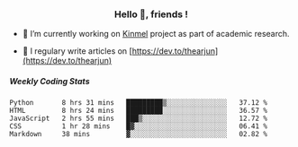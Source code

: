 <h3 align="center">Hello 👋, friends !</h3>

- 🔭 I’m currently working on [Kinmel](https://github.com/thearjun/kinmel) project as part of academic research.

- 📝 I regulary write articles on [https://dev.to/thearjun](https://dev.to/thearjun)


##### Weekly Coding Stats
<!--START_SECTION:waka-->
```text
Python       8 hrs 31 mins   █████████▒░░░░░░░░░░░░░░░   37.12 % 
HTML         8 hrs 24 mins   █████████░░░░░░░░░░░░░░░░   36.57 % 
JavaScript   2 hrs 55 mins   ███▒░░░░░░░░░░░░░░░░░░░░░   12.72 % 
CSS          1 hr 28 mins    █▓░░░░░░░░░░░░░░░░░░░░░░░   06.41 % 
Markdown     38 mins         ▓░░░░░░░░░░░░░░░░░░░░░░░░   02.82 % 
```
<!--END_SECTION:waka-->
